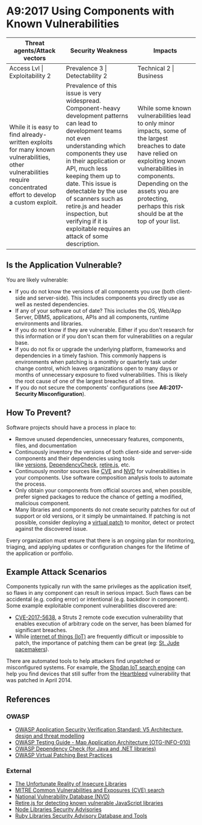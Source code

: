 # A9:2017 Using Components with Known Vulnerabilities

| Threat agents/Attack vectors | Security Weakness           | Impacts               |
| -- | -- | -- |
| Access Lvl \| Exploitability 2 | Prevalence 3 \| Detectability 2 | Technical 2 \| Business |
| While it is easy to find already-written exploits for many known vulnerabilities, other vulnerabilities require concentrated effort to develop a custom exploit. | Prevalence of this issue is very widespread. Component-heavy development patterns can lead to development teams not even understanding which components they use in their application or API, much less keeping them up to date. This issue is detectable by the use of scanners such as retire.js and header inspection, but verifying if it is exploitable requires an attack of some description. | While some known vulnerabilities lead to only minor impacts, some of the largest breaches to date have relied on exploiting known vulnerabilities in components. Depending on the assets you are protecting, perhaps this risk should be at the top of your list. |

## Is the Application Vulnerable?

You are likely vulnerable:

* If you do not know the versions of all components you use (both client-side and server-side). This includes components you directly use as well as nested dependencies.
* If any of your software out of date? This includes the OS, Web/App Server, DBMS, applications, APIs and all components, runtime environments and libraries.
* If you do not know if they are vulnerable. Either if you don't research for this information or if you don't scan them for vulnerabilities on a regular base.
* If you do not fix or upgrade the underlying platform, frameworks and dependencies in a timely fashion. This commonly happens is environments when patching is a monthly or quarterly task under change control, which leaves organizations open to many days or months of unnecessary exposure to fixed vulnerabilities. This is likely the root cause of one of the largest breaches of all time. 
* If you do not secure the components' configurations (see **A6:2017-Security Misconfiguration**).

## How To Prevent?

Software projects should have a process in place to:

* Remove unused dependencies, unnecessary features, components, files, and documentation
* Continuously inventory the versions of both client-side and server-side components and their dependencies using tools like [versions](http://www.mojohaus.org/versions-maven-plugin/), [DependencyCheck](https://www.owasp.org/index.php/OWASP_Dependency_Check), [retire.js](https://github.com/retirejs/retire.js/), etc.
* Continuously monitor sources like [CVE](https://cve.mitre.org/) and [NVD](https://nvd.nist.gov/) for vulnerabilities in your components. Use software composition analysis tools to automate the process.
* Only obtain your components from official sources and, when possible, prefer signed packages to reduce the chance of getting a modified, malicious component.
* Many libraries and components do not create security patches for out of support or old versions, or it simply be unmaintained. If patching is not possible, consider deploying a [virtual patch](https://www.owasp.org/index.php/Virtual_Patching_Best_Practices#What_is_a_Virtual_Patch.3F) to monitor, detect or protect against the discovered issue.

Every organization must ensure that there is an ongoing plan for monitoring, triaging, and applying updates or configuration changes for the lifetime of the application or portfolio.

## Example Attack Scenarios

Components typically run with the same privileges as the application itself, so flaws in any component can result in serious impact. Such flaws can be accidental (e.g. coding error) or intentional (e.g. backdoor in component). Some example exploitable component vulnerabilities discovered are:

* [CVE-2017-5638](https://cve.mitre.org/cgi-bin/cvename.cgi?name=CVE-2017-5638), a Struts 2 remote code execution vulnerability that enables execution of arbitrary code on the server, has been blamed for significant breaches.
* While [internet of things (IoT)](https://en.wikipedia.org/wiki/Internet_of_things) are frequently difficult or impossible to patch, the importance of patching them can be great (eg: [St. Jude pacemakers](https://arstechnica.com/information-technology/2017/08/465k-patients-need-a-firmware-update-to-prevent-serious-pacemaker-hacks/)).

There are automated tools to help attackers find unpatched or misconfigured systems. For example, the [Shodan IoT search engine](https://www.shodan.io/report/89bnfUyJ) can help you find devices that still suffer from the [Heartbleed](https://en.wikipedia.org/wiki/Heartbleed) vulnerability that was patched in April 2014.

## References

### OWASP

* [OWASP Application Security Verification Standard: V5 Architecture, design and threat modelling](https://www.owasp.org/index.php/OWASP_Proactive_Controls#tab=OWASP_Proactive_Controls_2016)
* [OWASP Testing Guide - Map Application Architecture (OTG-INFO-010)](https://www.owasp.org/index.php/Map_Application_Architecture_(OTG-INFO-010))
* [OWASP Dependency Check (for Java and .NET libraries)](https://www.owasp.org/index.php/OWASP_Dependency_Check)
* [OWASP Virtual Patching Best Practices](https://www.owasp.org/index.php/Virtual_Patching_Best_Practices)

### External

* [The Unfortunate Reality of Insecure Libraries](https://www.aspectsecurity.com/research-presentations/the-unfortunate-reality-of-insecure-libraries)
* [MITRE Common Vulnerabilities and Exposures (CVE) search](https://www.cvedetails.com/version-search.php)
* [National Vulnerability Database (NVD)](https://nvd.nist.gov/)
* [Retire.js for detecting known vulnerable JavaScript libraries](https://github.com/retirejs/retire.js/)
* [Node Libraries Security Advisories](https://nodesecurity.io/advisories)
* [Ruby Libraries Security Advisory Database and Tools](https://rubysec.com/)

